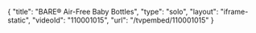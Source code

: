 {
    "title": "BARE&reg; Air-Free Baby Bottles",
    "type": "solo",
    "layout": "iframe-static",
    "videoId": "110001015",
    "url": "\/tvpembed\/110001015"
}